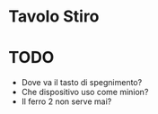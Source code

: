 # Tavolo Stiro


# TODO

 - Dove va il tasto di spegnimento?
 - Che dispositivo uso come minion?
 - Il ferro 2 non serve mai?
